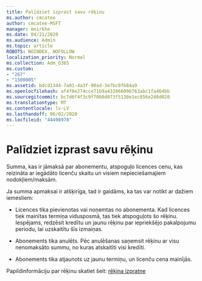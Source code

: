 ```yaml
---
title: Palīdziet izprast savu rēķinu
ms.author: cmcatee
author: cmcatee-MSFT
manager: mnirkhe
ms.date: 04/21/2020
ms.audience: Admin
ms.topic: article
ROBOTS: NOINDEX, NOFOLLOW
localization_priority: Normal
ms.collection: Adm_O365
ms.custom:
- "267"
- "1500005"
ms.assetid: bdcd1344-7a01-4a3f-90ad-3e7bc0f684a9
ms.openlocfilehash: af4f0e274cce71b9a432066096763abc1fa464bb
ms.sourcegitcommit: bc7d6f4f3c9f7060d073f5130e1ec856e248d020
ms.translationtype: MT
ms.contentlocale: lv-LV
ms.lasthandoff: 06/02/2020
ms.locfileid: "44498978"
---
```

# <a name="help-understanding-your-bill"></a>Palīdziet izprast savu rēķinu

Summa, kas ir jāmaksā par abonementu, atspoguļo licences cenu, kas reizināta ar iegādāto licenču skaitu un visiem nepieciešamajiem nodokļiem/maksām.
  
Ja summa apmaksai ir atšķirīga, tad ir gaidāms, ka tas var notikt ar dažiem iemesliem:
  
- Licences tika pievienotas vai noņemtas no abonementa. Kad licences tiek mainītas termiņa vidusposmā, tas tiek atspoguļots šo rēķinu. Iespējams, redzēsit kredītu un jaunu rēķinu par iepriekšējo pakalpojumu periodu, lai uzskaitītu šīs izmaiņas.

- Abonements tika anulēts. Pēc anulēšanas saņemsit rēķinu ar visu nenomaksāto summu, no kuras atskaitīti visi kredīti.

- Abonements tika atjaunots uz jaunu termiņu, un licenču cena mainījās.

Papildinformāciju par rēķinu skatiet šeit: [rēķina izpratne](https://docs.microsoft.com/microsoft-365/commerce/billing-and-payments/understand-your-invoice2)